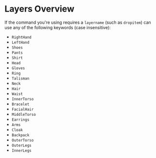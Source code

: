 # Layers Overview

If the command you're using requires a `layername` (such as `dropitem`) can use any of the following keywords (case insensitive):

- `RightHand`
- `LeftHand`
- `Shoes`
- `Pants`
- `Shirt`
- `Head`
- `Gloves`
- `Ring`
- `Talisman`
- `Neck`
- `Hair`
- `Waist`
- `InnerTorso`
- `Bracelet`
- `FacialHair`
- `MiddleTorso`
- `Earrings`
- `Arms`
- `Cloak`
- `Backpack`
- `OuterTorso`
- `OuterLegs`
- `InnerLegs`
